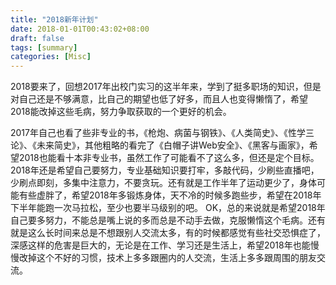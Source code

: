```yaml
---
title: "2018新年计划"
date: 2018-01-01T00:43:02+08:00
draft: false
tags: [summary]
categories: [Misc]
---
```


2018要来了，回想2017年出校门实习的这半年来，学到了挺多职场的知识，但是对自己还是不够满意，比自己的期望也低了好多，而且人也变得懒惰了，希望2018能改掉这些毛病，努力争取获取的一个更好的机会。
<!--more-->

2017年自己也看了些非专业的书，《枪炮、病菌与钢铁》、《人类简史》、《性学三论》、《未来简史》，其他粗略的看完了《白帽子讲Web安全》、《黑客与画家》，希望2018也能看十本非专业书，虽然工作了可能看不了这么多，但还是定个目标。
2018年还是希望自己要努力，专业基础知识要打牢，多敲代码，少刷些直播吧，少刷点即刻，多集中注意力，不要贪玩。还有就是工作半年了运动更少了，身体可能有些虚胖了，希望2018年多锻炼身体，天不冷的时候多跑些步，希望在2018年下半年能跑一次马拉松，至少也要半马级别的吧。
OK，总的来说就是希望2018年自己要多努力，不能总是嘴上说的多而总是不动手去做，克服懒惰这个毛病。还有就是这么长时间来总是不想跟别人交流太多，有的时候都感觉有些社交恐惧症了，深感这样的危害是巨大的，无论是在工作、学习还是生活上，希望2018年也能慢慢改掉这个不好的习惯，技术上多多跟圈内的人交流，生活上多多跟周围的朋友交流。
